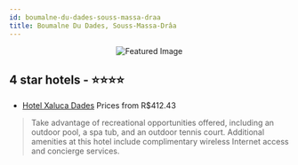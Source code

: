 ```yaml
---
id: boumalne-du-dades-souss-massa-draa
title: Boumalne Du Dades, Souss-Massa-Drâa
---
```


<center><img src="https://i.travelapi.com/hotels/14000000/13240000/13238700/13238637/33f5dd42_z.jpg" alt="Featured Image" /></center>


##  4 star hotels - ⭐️⭐️⭐️⭐️

-    [Hotel Xaluca Dades](https://us.hurb.com/hotels/boumalne-du-dades/hotel-xaluca-dades-JNP-JP693238?cmp=18055) Prices from R$412.43
   > Take advantage of recreational opportunities offered, including an outdoor pool, a spa tub, and an outdoor tennis court. Additional amenities at this hotel include complimentary wireless Internet access and concierge services.
